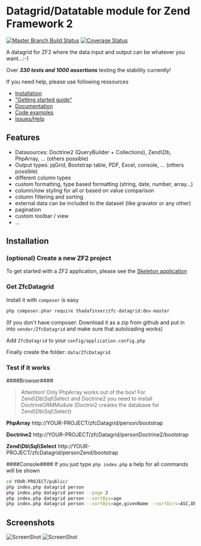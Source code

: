 # Datagrid/Datatable module for Zend Framework 2 
[![Master Branch Build Status](https://secure.travis-ci.org/ThaDafinser/ZfcDatagrid.png?branch=master)](http://travis-ci.org/ThaDafinser/ZfcDatagrid)
[![Coverage Status](https://coveralls.io/repos/ThaDafinser/ZfcDatagrid/badge.png?branch=master)](https://coveralls.io/r/ThaDafinser/ZfcDatagrid?branch=master)

A datagrid for ZF2 where the data input and output can be whatever you want...:-)

Over ***330 tests and 1000 assertions*** testing the stability currently! 

If you need help, please use following ressources
- [Installation](https://github.com/ThaDafinser/ZfcDatagrid#installation) 
-  ["Getting started guide"](https://github.com/ThaDafinser/ZfcDatagrid/blob/master/docs/Getting-started.md)
- [Documentation](https://github.com/ThaDafinser/ZfcDatagrid/blob/master/docs/)
- [Code examples](https://github.com/ThaDafinser/ZfcDatagrid/blob/master/src/ZfcDatagrid/Examples/Controller/)
- [Issues/Help](https://github.com/ThaDafinser/ZfcDatagrid/issues)

## Features
* Datasources: Doctrine2 (QueryBuilder + Collections), Zend\Db, PhpArray, ... (others possible)
* Output types: jqGrid, Bootstrap table, PDF, Excel, console, ... (others possible)
* different column types
* custom formatting, type based formatting (string, date, number, array...)
* column/row styling for all or based on value comparison
* column filtering  and sorting
* external data can be included to the dataset (like gravator or any other)
* pagination
* custom toolbar / view
* ...

## Installation

### (optional) Create a new ZF2 project
To get started with a ZF2 application, please see the [Skeleton application](http://framework.zend.com/manual/2.1/en/user-guide/skeleton-application.html)

### Get ZfcDatagrid
Install it with ``composer`` is easy
```sh
php composer.phar require thadafinser/zfc-datagrid:dev-master
```
(If you don't have composer:
Download it as a zip from github and put in into ``vendor/ZfcDatagrid`` and make sure that autoloading works)

Add `ZfcDatagrid` to your `config/application.config.php`

Finally create the folder: `data/ZfcDatagrid`

### Test if it works
####Browser####

> Attention! Only PhpArray works out of the box!
> For Zend\Db\Sql\Select and Doctrine2 you need to install DoctrineORMModule (Doctrin2 creates the database for Zend\Db\Sql\Select)

**PhpArray** http://YOUR-PROJECT/zfcDatagrid/person/bootstrap

**Doctrine2** http://YOUR-PROJECT/zfcDatagrid/personDoctrine2/bootstrap

**Zend\Db\Sql\Select** http://YOUR-PROJECT/zfcDatagrid/personZend/bootstrap


####Console####
If you just type `php index.php` a help for all commands will be shown
```sh
cd YOUR-PROJECT/public/
php index.php datagrid person
php index.php datagrid person --page 2
php index.php datagrid person --sortBys=age
php index.php datagrid person --sortBys=age,givenName --sortDirs=ASC,DESC
```

## Screenshots
![ScreenShot](https://raw.github.com/ThaDafinser/ZfcDatagrid/master/docs/screenshots/ZfcDatagrid_bootstrap.jpg)
![ScreenShot](https://raw.github.com/ThaDafinser/ZfcDatagrid/master/docs/screenshots/ZfcDatagrid_console.jpg)
